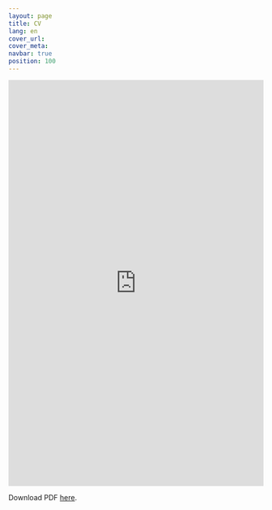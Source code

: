 ```yaml
---
layout: page
title: CV
lang: en
cover_url:
cover_meta: 
navbar: true
position: 100
---
```



<embed src="https://dnaftel.github.io/assets/Naftel_CV_2023.pdf" type="application/pdf" width="100%" height="800px"/>

Download PDF [here](https://dnaftel.github.io/assets/Naftel_CV_2023.pdf).
